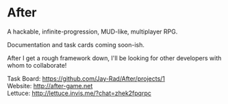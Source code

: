 # After
A hackable, infinite-progression, MUD-like, multiplayer RPG.

Documentation and task cards coming soon-ish.

After I get a rough framework down, I'll be looking for other developers with whom to collaborate!

Task Board: https://github.com/Jay-Rad/After/projects/1  
Website: http://after-game.net  
Lettuce: http://lettuce.invis.me/?chat=zhek2fpqrpc  
